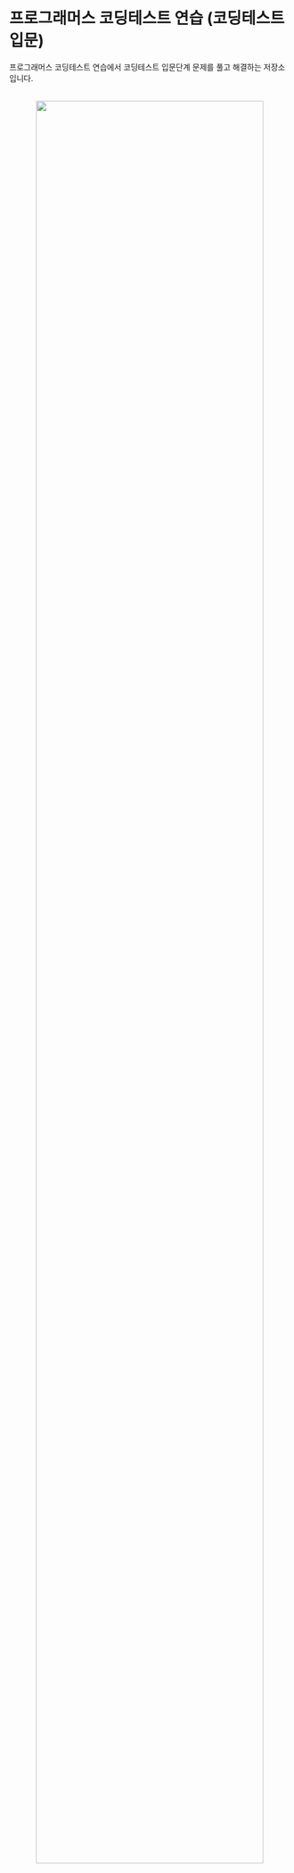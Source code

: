 # 프로그래머스 코딩테스트 연습 (코딩테스트 입문)

프로그래머스 코딩테스트 연습에서 코딩테스트 입문단계 문제를 풀고 해결하는 저장소 입니다.<br><br>

<p align= "center"><img src= "https://user-images.githubusercontent.com/65241463/227876742-405ddeea-246b-4c71-b301-58dc22f1749c.png" width="90%"></p>


